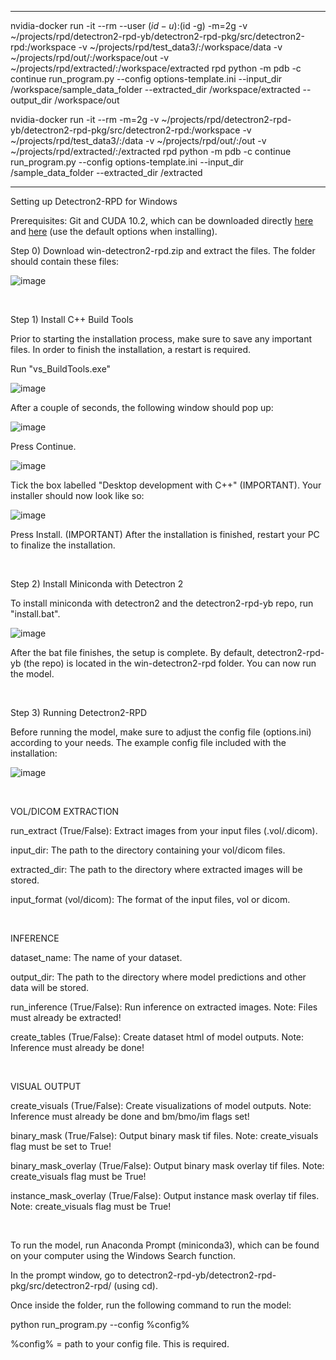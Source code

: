 -------------------------------------
nvidia-docker run -it --rm --user $(id -u):$(id -g) -m=2g -v ~/projects/rpd/detectron2-rpd-yb/detectron2-rpd-pkg/src/detectron2-rpd:/workspace -v ~/projects/rpd/test_data3/:/workspace/data -v ~/projects/rpd/out/:/workspace/out -v ~/projects/rpd/extracted/:/workspace/extracted rpd python -m pdb -c continue run_program.py --config options-template.ini --input_dir /workspace/sample_data_folder --extracted_dir /workspace/extracted --output_dir /workspace/out

nvidia-docker run -it --rm -m=2g -v ~/projects/rpd/detectron2-rpd-yb/detectron2-rpd-pkg/src/detectron2-rpd:/workspace -v ~/projects/rpd/test_data3/:/data -v ~/projects/rpd/out/:/out -v ~/projects/rpd/extracted/:/extracted rpd python -m pdb -c continue run_program.py --config options-template.ini --input_dir /sample_data_folder --extracted_dir /extracted

-------------------------------------
Setting up Detectron2-RPD for Windows

Prerequisites: Git and CUDA 10.2, which can be downloaded directly [here](https://git-scm.com/download/win) and [here](https://developer.nvidia.com/cuda-10.2-download-archive?target_os=Windows&target_arch=x86_64) (use the default options when installing).

Step 0) Download win-detectron2-rpd.zip and extract the files. The folder should contain these files:

![image](https://user-images.githubusercontent.com/46503967/160225009-ac18eb72-a13b-4f2a-994d-77e91c6fa977.png)

&nbsp;

Step 1) Install C++ Build Tools

Prior to starting the installation process, make sure to save any important files. In order to finish the installation, a restart is required.

Run "vs_BuildTools.exe"

![image](https://user-images.githubusercontent.com/46503967/145657344-e8cf16ae-2ae4-4baf-a9f4-2637251c42eb.png)

After a couple of seconds, the following window should pop up:

![image](https://user-images.githubusercontent.com/46503967/145657320-eb1907d6-dcff-45ee-b1e8-a8f4d1b01e3e.png)

Press Continue.

![image](https://user-images.githubusercontent.com/46503967/145657130-10c828ef-679b-4f5d-98af-00a91e26ba81.png)

Tick the box labelled "Desktop development with C++" (IMPORTANT). Your installer should now look like so:

![image](https://user-images.githubusercontent.com/46503967/145657439-e145402a-dc26-4279-8705-1a2834fba5f4.png)

Press Install. (IMPORTANT) After the installation is finished, restart your PC to finalize the installation.

&nbsp;

Step 2) Install Miniconda with Detectron 2

To install miniconda with detectron2 and the detectron2-rpd-yb repo, run "install.bat".

![image](https://user-images.githubusercontent.com/46503967/160224875-8200344f-0515-4464-bca4-e72d65446004.png)

After the bat file finishes, the setup is complete. By default, detectron2-rpd-yb (the repo) is located in the win-detectron2-rpd folder. You can now run the model.

&nbsp;

Step 3) Running Detectron2-RPD

Before running the model, make sure to adjust the config file (options.ini) according to your needs. The example config file included with the installation:

![image](https://user-images.githubusercontent.com/46503967/164104016-a65fb186-126e-44f6-867f-43cd28b47c5c.png)

&nbsp;

VOL/DICOM EXTRACTION

run_extract (True/False): Extract images from your input files (.vol/.dicom).

input_dir: The path to the directory containing your vol/dicom files.

extracted_dir: The path to the directory where extracted images will be stored.

input_format (vol/dicom): The format of the input files, vol or dicom.

&nbsp;

INFERENCE

dataset_name: The name of your dataset.

output_dir: The path to the directory where model predictions and other data will be stored.

run_inference (True/False): Run inference on extracted images. Note: Files must already be extracted!

create_tables (True/False): Create dataset html of model outputs. Note: Inference must already be done!

&nbsp;

VISUAL OUTPUT

create_visuals (True/False): Create visualizations of model outputs. Note: Inference must already be done and bm/bmo/im flags set!

binary_mask (True/False): Output binary mask tif files. Note: create_visuals flag must be set to True!

binary_mask_overlay (True/False): Output binary mask overlay tif files. Note: create_visuals flag must be True!

instance_mask_overlay (True/False): Output instance mask overlay tif files. Note: create_visuals flag must be True!

&nbsp;

To run the model, run Anaconda Prompt (miniconda3), which can be found on your computer using the Windows Search function.

In the prompt window, go to detectron2-rpd-yb/detectron2-rpd-pkg/src/detectron2-rpd/ (using cd).

Once inside the folder, run the following command to run the model:

python run_program.py  --config %config%

%config% = path to your config file. This is required.